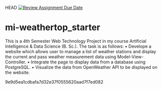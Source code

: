 HEAD
[![Review Assignment Due Date](https://classroom.github.com/assets/deadline-readme-button-24ddc0f5d75046c5622901739e7c5dd533143b0c8e959d652212380cedb1ea36.svg)](https://classroom.github.com/a/HnVFhIPn)
# mi-weathertop_starter

This is a 4th Semester Web Technology Project in my course Artificial Intelligence & Data Science (B. Sc.). The task is as follows:
•	Develope a website which allows user to manage a list of weather stations and display the current and pass weather measurement data using Model-View-Controller.
•	Integrate the page to display data from a database using PostgreSQL.
•	Visualize the data from OpenWeather API to be displayed on the website.

9e9d5ea1cdbafa7d32e37f0555620aad7f7ed082


